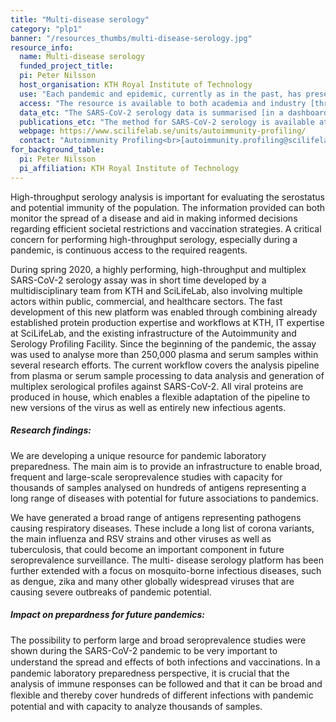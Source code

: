 ```yaml
---
title: "Multi-disease serology"
category: "plp1"
banner: "/resources_thumbs/multi-disease-serology.jpg"
resource_info:
  name: Multi-disease serology
  funded_project_title:
  pi: Peter Nilsson
  host_organisation: KTH Royal Institute of Technology
  use: "Each pandemic and epidemic, currently as in the past, has presented as a public health emergency characterised by uncertainty in the entity of its effect. A key point of pandemic preparedness is therefore to be able to learn from the past by collecting as much virological and immunological data as possible on viruses causing diseases with pandemic potential. Comparative serological studies and serological surveillance are well needed in order to understand the extent and duration of the immune response in COVID-19 and future pandemics.<br><br> The resource is now expanding the serology workflow to cover many more antigens representing a long range of respiratory and infectious diseases, aiming to enable the analysis of thousands of samples on hundreds of antigens. See the [multi-disease serology dashboard](/dashboards/multidisease_serology/) for more information on the latest work."
  access: "The resource is available to both academia and industry [through the Autoimmunity and Serology Profiling Unit at SciLifeLab](https://www.scilifelab.se/units/autoimmunity-profiling/). Applicants can submit a project proposal through the unit website to initiate discussion on feasibility and fees."
  data_etc: "The SARS-CoV-2 serology data is summarised [in a dashboard at the Swedish Pathogens Portal](https://www.pathogens.se/dashboards/serology-statistics/). A second dashboard has also been established to summarise [work on multi-disease serology testing](/dashboards/multidisease_serology/)."
  publications_etc: "The method for SARS-CoV-2 serology is available at [DOI: 10.1002/cti2.1312](https://doi.org/10.1002/cti2.1312). Instructions for sample preparation are provided during the project feasibility discussion with the Autoimmunity and Serology Profiling Unit.<br><br>The protein production is done at the [KTH node of Protein Production Sweden (PPS)](https://www.kth.se/pps), a national research infrastructure funded by the Swedish Research Council."
  webpage: https://www.scilifelab.se/units/autoimmunity-profiling/
  contact: "Autoimmunity Profiling<br>[autoimmunity.profiling@scilifelab.se](mailto:autoimmunity.profiling@scilifelab.se)"
for_background_table:
  pi: Peter Nilsson
  pi_affiliation: KTH Royal Institute of Technology
---
```


High-throughput serology analysis is important for evaluating the serostatus and potential immunity of the population. The information provided can both monitor the spread of a disease and aid in making informed decisions regarding efficient societal restrictions and vaccination strategies. A critical concern for performing high-throughput serology, especially during a pandemic, is continuous access to the required reagents.

During spring 2020, a highly performing, high-throughput and multiplex SARS-CoV-2 serology assay was in short time developed by a multidisciplinary team from KTH and SciLifeLab, also involving multiple actors within public, commercial, and healthcare sectors. The fast development of this new platform was enabled through combining already established protein production expertise and workflows at KTH, IT expertise at SciLifeLab, and the existing infrastructure of the Autoimmunity and Serology Profiling Facility. Since the beginning of the pandemic, the assay was used to analyse more than 250,000 plasma and serum samples within several research efforts. The current workflow covers the analysis pipeline from plasma or serum sample processing to data analysis and generation of multiplex serological profiles against SARS-CoV-2. All viral proteins are produced in house, which enables a flexible adaptation of the pipeline to new versions of the virus as well as entirely new infectious agents.

##### Research findings:

We are developing a unique resource for pandemic laboratory preparedness. The main aim is to provide an infrastructure to enable broad, frequent and large-scale seroprevalence studies with capacity for thousands of samples analysed on hundreds of antigens representing a long range of diseases with potential for future associations to pandemics.

We have generated a broad range of antigens representing pathogens causing respiratory diseases. These include a long list of corona variants, the main influenza and RSV strains and other viruses as well as tuberculosis, that could become an important component in future seroprevalence surveillance. The multi- disease serology platform has been further extended with a focus on mosquito-borne infectious diseases, such as dengue, zika and many other globally widespread viruses that are causing severe outbreaks of pandemic potential.

##### Impact on prepardness for future pandemics:

The possibility to perform large and broad seroprevalence studies were shown during the SARS-CoV-2 pandemic to be very important to understand the spread and eﬀects of both infections and vaccinations. In a pandemic laboratory preparedness perspective, it is crucial that the analysis of immune responses can be followed and that it can be broad and flexible and thereby cover hundreds of diﬀerent infections with pandemic potential and with capacity to analyze thousands of samples.